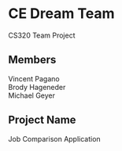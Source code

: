 # CE Dream Team
CS320 Team Project
## Members
Vincent Pagano<br/>
Brody Hageneder<br/>
Michael Geyer<br/>
## Project Name
Job Comparison Application
